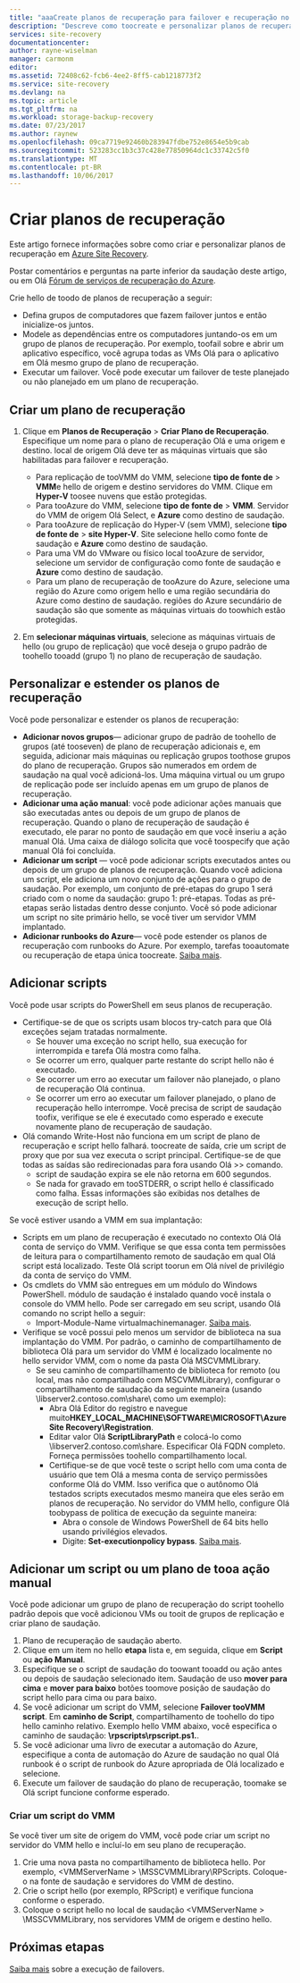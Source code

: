 ```yaml
---
title: "aaaCreate planos de recuperação para failover e recuperação no Azure Site Recovery | Microsoft Docs"
description: "Descreve como toocreate e personalizar planos de recuperação no Azure Site Recovery, toofail sobre e recupere máquinas virtuais e servidores físicos"
services: site-recovery
documentationcenter: 
author: rayne-wiselman
manager: carmonm
editor: 
ms.assetid: 72408c62-fcb6-4ee2-8ff5-cab1218773f2
ms.service: site-recovery
ms.devlang: na
ms.topic: article
ms.tgt_pltfrm: na
ms.workload: storage-backup-recovery
ms.date: 07/23/2017
ms.author: raynew
ms.openlocfilehash: 09ca7719e92460b283947fdbe752e8654e5b9cab
ms.sourcegitcommit: 523283cc1b3c37c428e77850964dc1c33742c5f0
ms.translationtype: MT
ms.contentlocale: pt-BR
ms.lasthandoff: 10/06/2017
---
```

# <a name="create-recovery-plans"></a>Criar planos de recuperação


Este artigo fornece informações sobre como criar e personalizar planos de recuperação em [Azure Site Recovery](site-recovery-overview.md).

Postar comentários e perguntas na parte inferior da saudação deste artigo, ou em Olá [Fórum de serviços de recuperação do Azure](https://social.msdn.microsoft.com/forums/azure/home?forum=hypervrecovmgr).

 Crie hello de toodo de planos de recuperação a seguir:

* Defina grupos de computadores que fazem failover juntos e então inicialize-os juntos.
* Modele as dependências entre os computadores juntando-os em um grupo de planos de recuperação. Por exemplo, toofail sobre e abrir um aplicativo específico, você agrupa todas as VMs Olá para o aplicativo em Olá mesmo grupo de plano de recuperação.
* Executar um failover. Você pode executar um failover de teste planejado ou não planejado em um plano de recuperação.


## <a name="create-a-recovery-plan"></a>Criar um plano de recuperação

1. Clique em **Planos de Recuperação** > **Criar Plano de Recuperação**.
   Especifique um nome para o plano de recuperação Olá e uma origem e destino. local de origem Olá deve ter as máquinas virtuais que são habilitadas para failover e recuperação.

    - Para replicação de tooVMM do VMM, selecione **tipo de fonte de** > **VMM**e hello de origem e destino servidores do VMM. Clique em **Hyper-V** toosee nuvens que estão protegidas.
    - Para tooAzure do VMM, selecione **tipo de fonte de** > **VMM**.  Servidor do VMM de origem Olá Select, e **Azure** como destino de saudação.
    - Para tooAzure de replicação do Hyper-V (sem VMM), selecione **tipo de fonte de** > **site Hyper-V**. Site selecione hello como fonte de saudação e **Azure** como destino de saudação.
    - Para uma VM do VMware ou físico local tooAzure de servidor, selecione um servidor de configuração como fonte de saudação e **Azure** como destino de saudação.
    - Para um plano de recuperação de tooAzure do Azure, selecione uma região do Azure como origem hello e uma região secundária do Azure como destino de saudação. regiões do Azure secundário de saudação são que somente as máquinas virtuais do toowhich estão protegidas.
2. Em **selecionar máquinas virtuais**, selecione as máquinas virtuais de hello (ou grupo de replicação) que você deseja o grupo padrão de toohello tooadd (grupo 1) no plano de recuperação de saudação.

## <a name="customize-and-extend-recovery-plans"></a>Personalizar e estender os planos de recuperação

Você pode personalizar e estender os planos de recuperação:

- **Adicionar novos grupos**— adicionar grupo de padrão de toohello de grupos (até tooseven) de plano de recuperação adicionais e, em seguida, adicionar mais máquinas ou replicação grupos toothose grupos do plano de recuperação. Grupos são numerados em ordem de saudação na qual você adicioná-los. Uma máquina virtual ou um grupo de replicação pode ser incluído apenas em um grupo de planos de recuperação.
- **Adicionar uma ação manual**: você pode adicionar ações manuais que são executadas antes ou depois de um grupo de planos de recuperação. Quando o plano de recuperação de saudação é executado, ele parar no ponto de saudação em que você inseriu a ação manual Olá. Uma caixa de diálogo solicita que você toospecify que ação manual Olá foi concluída.
- **Adicionar um script** — você pode adicionar scripts executados antes ou depois de um grupo de planos de recuperação. Quando você adiciona um script, ele adiciona um novo conjunto de ações para o grupo de saudação. Por exemplo, um conjunto de pré-etapas do grupo 1 será criado com o nome da saudação: grupo 1: pré-etapas. Todas as pré-etapas serão listadas dentro desse conjunto. Você só pode adicionar um script no site primário hello, se você tiver um servidor VMM implantado.
- **Adicionar runbooks do Azure**— você pode estender os planos de recuperação com runbooks do Azure. Por exemplo, tarefas tooautomate ou recuperação de etapa única toocreate. [Saiba mais](site-recovery-runbook-automation.md).

## <a name="add-scripts"></a>Adicionar scripts

Você pode usar scripts do PowerShell em seus planos de recuperação.

 - Certifique-se de que os scripts usam blocos try-catch para que Olá exceções sejam tratadas normalmente.
    - Se houver uma exceção no script hello, sua execução for interrompida e tarefa Olá mostra como falha.
    - Se ocorrer um erro, qualquer parte restante do script hello não é executado.
    - Se ocorrer um erro ao executar um failover não planejado, o plano de recuperação Olá continua.
    - Se ocorrer um erro ao executar um failover planejado, o plano de recuperação hello interrompe. Você precisa de script de saudação toofix, verifique se ele é executado como esperado e execute novamente plano de recuperação de saudação.
- Olá comando Write-Host não funciona em um script de plano de recuperação e script hello falhará. toocreate de saída, crie um script de proxy que por sua vez executa o script principal. Certifique-se de que todas as saídas são redirecionadas para fora usando Olá >> comando.
  * script de saudação expira se ele não retorna em 600 segundos.
  * Se nada for gravado em tooSTDERR, o script hello é classificado como falha. Essas informações são exibidas nos detalhes de execução de script hello.

Se você estiver usando a VMM em sua implantação:

* Scripts em um plano de recuperação é executado no contexto Olá Olá conta de serviço do VMM. Verifique se que essa conta tem permissões de leitura para o compartilhamento remoto de saudação em qual Olá script está localizado. Teste Olá script toorun em Olá nível de privilégio da conta de serviço do VMM.
* Os cmdlets do VMM são entregues em um módulo do Windows PowerShell. módulo de saudação é instalado quando você instala o console do VMM hello. Pode ser carregado em seu script, usando Olá comando no script hello a seguir:
   - Import-Module-Name virtualmachinemanager. [Saiba mais](https://technet.microsoft.com/library/hh875013.aspx).
* Verifique se você possui pelo menos um servidor de biblioteca na sua implantação do VMM. Por padrão, o caminho de compartilhamento de biblioteca Olá para um servidor do VMM é localizado localmente no hello servidor VMM, com o nome da pasta Olá MSCVMMLibrary.
    * Se seu caminho de compartilhamento de biblioteca for remoto (ou local, mas não compartilhado com MSCVMMLibrary), configurar o compartilhamento de saudação da seguinte maneira (usando \\libserver2.contoso.com\share\ como um exemplo):
      * Abra Olá Editor do registro e navegue muito**HKEY_LOCAL_MACHINE\SOFTWARE\MICROSOFT\Azure Site Recovery\Registration**.
      * Editar valor Olá **ScriptLibraryPath** e colocá-lo como \\libserver2.contoso.com\share\. Especificar Olá FQDN completo. Forneça permissões toohello compartilhamento local.
      * Certifique-se de que você teste o script hello com uma conta de usuário que tem Olá a mesma conta de serviço permissões conforme Olá do VMM. Isso verifica que o autônomo Olá testados scripts executados mesmo maneira que eles serão em planos de recuperação. No servidor do VMM hello, configure Olá toobypass de política de execução da seguinte maneira:
        * Abra o console de Windows PowerShell de 64 bits hello usando privilégios elevados.
        * Digite: **Set-executionpolicy bypass**. [Saiba mais](https://technet.microsoft.com/library/ee176961.aspx).

## <a name="add-a-script-or-manual-action-tooa-plan"></a>Adicionar um script ou um plano de tooa ação manual

Você pode adicionar um grupo de plano de recuperação do script toohello padrão depois que você adicionou VMs ou tooit de grupos de replicação e criar plano de saudação.

1. Plano de recuperação de saudação aberto.
2. Clique em um item no hello **etapa** lista e, em seguida, clique em **Script** ou **ação Manual**.
3. Especifique se o script de saudação do toowant tooadd ou ação antes ou depois de saudação selecionado item. Saudação de uso **mover para cima** e **mover para baixo** botões toomove posição de saudação do script hello para cima ou para baixo.
4. Se você adicionar um script do VMM, selecione **Failover tooVMM script**. Em **caminho de Script**, compartilhamento de toohello do tipo hello caminho relativo. Exemplo hello VMM abaixo, você especifica o caminho de saudação: **\rpscripts\rpscript.ps1.**.
5. Se você adicionar uma livro de executar a automação do Azure, especifique a conta de automação do Azure de saudação no qual Olá runbook é o script de runbook do Azure apropriada de Olá localizado e selecione.
6. Execute um failover de saudação do plano de recuperação, toomake se Olá script funcione conforme esperado.


### <a name="add-a-vmm-script"></a>Criar um script do VMM

Se você tiver um site de origem do VMM, você pode criar um script no servidor do VMM hello e incluí-lo em seu plano de recuperação.

1. Crie uma nova pasta no compartilhamento de biblioteca hello. Por exemplo, \<VMMServerName > \MSSCVMMLibrary\RPScripts. Coloque-o na fonte de saudação e servidores do VMM de destino.
2. Crie o script hello (por exemplo, RPScript) e verifique funciona conforme o esperado.
3. Coloque o script hello no local de saudação \<VMMServerName > \MSSCVMMLibrary, nos servidores VMM de origem e destino hello.


## <a name="next-steps"></a>Próximas etapas

[Saiba mais](site-recovery-failover.md) sobre a execução de failovers.
